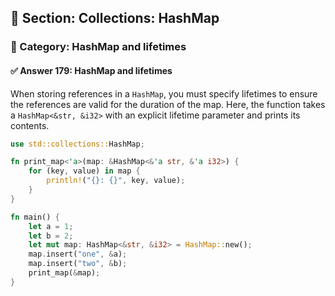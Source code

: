 ## 📘 Section: Collections: HashMap  
### 🔹 Category: HashMap and lifetimes  
#### ✅ Answer 179: HashMap and lifetimes

When storing references in a `HashMap`, you must specify lifetimes to ensure the references are valid for the duration of the map. Here, the function takes a `HashMap<&str, &i32>` with an explicit lifetime parameter and prints its contents.

```rust
use std::collections::HashMap;

fn print_map<'a>(map: &HashMap<&'a str, &'a i32>) {
    for (key, value) in map {
        println!("{}: {}", key, value);
    }
}

fn main() {
    let a = 1;
    let b = 2;
    let mut map: HashMap<&str, &i32> = HashMap::new();
    map.insert("one", &a);
    map.insert("two", &b);
    print_map(&map);
}
```
